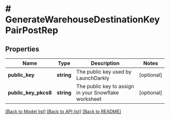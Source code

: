 # # GenerateWarehouseDestinationKeyPairPostRep

## Properties

Name | Type | Description | Notes
------------ | ------------- | ------------- | -------------
**public_key** | **string** | The public key used by LaunchDarkly | [optional]
**public_key_pkcs8** | **string** | The public key to assign in your Snowflake worksheet | [optional]

[[Back to Model list]](../../README.md#models) [[Back to API list]](../../README.md#endpoints) [[Back to README]](../../README.md)

